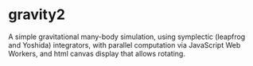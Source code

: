 # gravity2

A simple gravitational many-body simulation, using symplectic (leapfrog and Yoshida) integrators,
with parallel computation via JavaScript Web Workers,
and html canvas display that allows rotating.
